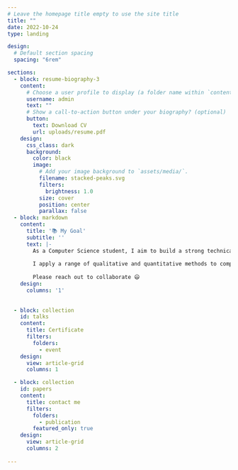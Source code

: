 ```yaml
---
# Leave the homepage title empty to use the site title
title: ""
date: 2022-10-24
type: landing

design:
  # Default section spacing 
  spacing: "6rem"

sections:
  - block: resume-biography-3
    content:
      # Choose a user profile to display (a folder name within `content/authors/`)
      username: admin
      text: ""
      # Show a call-to-action button under your biography? (optional)
      button:
        text: Download CV
        url: uploads/resume.pdf
    design:
      css_class: dark
      background:
        color: black
        image:
          # Add your image background to `assets/media/`.
          filename: stacked-peaks.svg
          filters:
            brightness: 1.0
          size: cover
          position: center
          parallax: false
  - block: markdown
    content:
      title: '📚 My Goal'
      subtitle: ''
      text: |-
        As a Computer Science student, I aim to build a strong technical foundation and specialize in cybersecurity to create impactful solutions for data safety. My focus is on gaining hands-on experience, contributing to innovative projects, and preparing to make a meaningful impact in the tech industry.
    
        I apply a range of qualitative and quantitative methods to comprehensively investigate the role of science and technology in the economy.
        
        Please reach out to collaborate 😃
    design:
      columns: '1'
 
 
  - block: collection
    id: talks
    content:
      title: Certificate
      filters:
        folders:
          - event
    design:
      view: article-grid
      columns: 1

  - block: collection
    id: papers
    content:
      title: contact me
      filters:
        folders:
          - publication
        featured_only: true
    design:
      view: article-grid
      columns: 2
  
---
```

